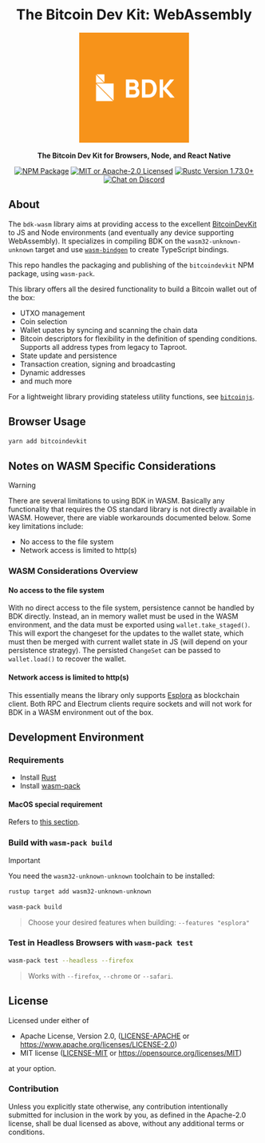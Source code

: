<div align="center">
  <h1>The Bitcoin Dev Kit: WebAssembly</h1>

  <img src="./static/bdk.png" width="220" />

  <p>
    <strong>The Bitcoin Dev Kit for Browsers, Node, and React Native</strong>
  </p>

  <p>
    <a href="https://www.npmjs.com/package/@metamask/bitcoindevkit"><img alt="NPM Package" src="https://img.shields.io/npm/v/bitcoindevkit.svg"/></a>
    <a href="https://github.com/MetaMask/bdk-wasm/blob/master/LICENSE"><img alt="MIT or Apache-2.0 Licensed" src="https://img.shields.io/badge/license-MIT%2FApache--2.0-blue.svg"/></a>
    <a href="https://blog.rust-lang.org/2023/10/05/Rust-1.73.0.html"><img alt="Rustc Version 1.73.0+" src="https://img.shields.io/badge/rustc-1.73.0%2B-lightgrey.svg"/></a>
    <a href="https://discord.gg/d7NkDKm"><img alt="Chat on Discord" src="https://img.shields.io/discord/753336465005608961?logo=discord"></a>
  </p>

</div>

## About

The `bdk-wasm` library aims at providing access to the excellent [BitcoinDevKit](https://github.com/bitcoindevkit/bdk) to JS and Node environments (and eventually any device supporting WebAssembly).
It specializes in compiling BDK on the `wasm32-unknown-unknown` target and use [`wasm-bindgen`](https://github.com/rustwasm/wasm-bindgen) to create TypeScript bindings.

This repo handles the packaging and publishing of the `bitcoindevkit` NPM package, using `wasm-pack`.

This library offers all the desired functionality to build a Bitcoin wallet out of the box:

- UTXO management
- Coin selection
- Wallet upates by syncing and scanning the chain data
- Bitcoin descriptors for flexibility in the definition of spending conditions. Supports all address types from legacy to Taproot.
- State update and persistence
- Transaction creation, signing and broadcasting
- Dynamic addresses
- and much more

For a lightweight library providing stateless utility functions, see [`bitcoinjs`](https://github.com/bitcoinjs/bitcoinjs-lib).

## Browser Usage

```sh
yarn add bitcoindevkit
```

## Notes on WASM Specific Considerations

> [!WARNING]
> There are several limitations to using BDK in WASM. Basically any functionality that requires the OS standard library is not directly available in WASM. However, there are viable workarounds documented below. Some key limitations include:
>
> - No access to the file system
> - Network access is limited to http(s)

### WASM Considerations Overview

#### No access to the file system

With no direct access to the file system, persistence cannot be handled by BDK directly. Instead, an in memory wallet must be used in the WASM environment, and the data must be exported using `wallet.take_staged()`. This will export the changeset for the updates to the wallet state, which must then be merged with current wallet state in JS (will depend on your persistence strategy). The persisted `ChangeSet` can be passed to `wallet.load()` to recover the wallet.

#### Network access is limited to http(s)

This essentially means the library only supports [Esplora](https://github.com/blockstream/esplora/blob/master/API.md) as blockchain client. Both RPC and Electrum clients require sockets and will not work for BDK in a WASM environment out of the box.

## Development Environment

### Requirements

- Install [Rust](https://www.rust-lang.org/tools/install)
- Install [wasm-pack](https://rustwasm.github.io/wasm-pack/installer/)

#### MacOS special requirement

Refers to [this section](./DEVELOPMENT.md#build-on-macos).

### Build with `wasm-pack build`

> [!IMPORTANT]
> You need the `wasm32-unknown-unknown` toolchain to be installed:
>
> ```sh
> rustup target add wasm32-unknown-unknown
> ```

```sh
wasm-pack build
```

> Choose your desired features when building: `--features "esplora"`

### Test in Headless Browsers with `wasm-pack test`

```sh
wasm-pack test --headless --firefox
```

> Works with `--firefox`, `--chrome` or `--safari`.

## License

Licensed under either of

- Apache License, Version 2.0, ([LICENSE-APACHE](LICENSE-APACHE) or <https://www.apache.org/licenses/LICENSE-2.0>)
- MIT license ([LICENSE-MIT](LICENSE-MIT) or <https://opensource.org/licenses/MIT>)

at your option.

### Contribution

Unless you explicitly state otherwise, any contribution intentionally
submitted for inclusion in the work by you, as defined in the Apache-2.0
license, shall be dual licensed as above, without any additional terms or
conditions.
